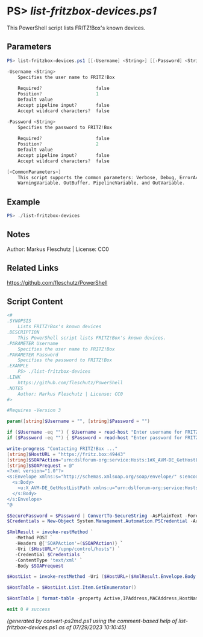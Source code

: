 PS> *list-fritzbox-devices.ps1*
====================

This PowerShell script lists FRITZ!Box's known devices.

Parameters
----------
```powershell
PS> list-fritzbox-devices.ps1 [[-Username] <String>] [[-Password] <String>] [<CommonParameters>]

-Username <String>
    Specifies the user name to FRITZ!Box
    
    Required?                    false
    Position?                    1
    Default value                
    Accept pipeline input?       false
    Accept wildcard characters?  false

-Password <String>
    Specifies the password to FRITZ!Box
    
    Required?                    false
    Position?                    2
    Default value                
    Accept pipeline input?       false
    Accept wildcard characters?  false

[<CommonParameters>]
    This script supports the common parameters: Verbose, Debug, ErrorAction, ErrorVariable, WarningAction, 
    WarningVariable, OutBuffer, PipelineVariable, and OutVariable.
```

Example
-------
```powershell
PS> ./list-fritzbox-devices

```

Notes
-----
Author: Markus Fleschutz | License: CC0

Related Links
-------------
https://github.com/fleschutz/PowerShell

Script Content
--------------
```powershell
<#
.SYNOPSIS
	Lists FRITZ!Box's known devices
.DESCRIPTION
	This PowerShell script lists FRITZ!Box's known devices.
.PARAMETER Username
	Specifies the user name to FRITZ!Box
.PARAMETER Password
	Specifies the password to FRITZ!Box
.EXAMPLE
	PS> ./list-fritzbox-devices
.LINK
	https://github.com/fleschutz/PowerShell
.NOTES
	Author: Markus Fleschutz | License: CC0
#>

#Requires -Version 3

param([string]$Username = "", [string]$Password = "")

if ($Username -eq "") { $Username = read-host "Enter username for FRITZ!Box" }
if ($Password -eq "") { $Password = read-host "Enter password for FRITZ!Box" }

write-progress "Contacting FRITZ!Box ..."
[string]$HostURL = "https://fritz.box:49443"
[string]$SOAPAction="urn:dslforum-org:service:Hosts:1#X_AVM-DE_GetHostListPath"
[string]$SOAPrequest = @"
<?xml version="1.0"?>
<s:Envelope xmlns:s="http://schemas.xmlsoap.org/soap/envelope/" s:encodingStyle="http://schemas.xmlsoap.org/soap/encoding/">
  <s:Body>
    <u:X_AVM-DE_GetHostListPath xmlns:u="urn:dslforum-org:service:Hosts:1" />
  </s:Body>
</s:Envelope>
"@

$SecurePassword = $Password | ConvertTo-SecureString -AsPlainText -Force
$Credentials = New-Object System.Management.Automation.PSCredential -ArgumentList $Username, $SecurePassword

$XmlResult = invoke-restMethod `
   -Method POST `
   -Headers @{'SOAPAction'=($SOAPAction)} `
   -Uri ($HostURL+"/upnp/control/hosts") `
   -Credential $Credentials `
   -ContentType 'text/xml' `
   -Body $SOAPrequest

$HostList = invoke-restMethod -Uri ($HostURL+($XmlResult.Envelope.Body.'X_AVM-DE_GetHostListPathResponse'.'NewX_AVM-DE_HostListPath'))

$HostTable = $HostList.List.Item.GetEnumerator() 

$HostTable | format-table -property Active,IPAddress,MACAddress,HostName,InterfaceType,X_AVM-DE_Speed

exit 0 # success
```

*(generated by convert-ps2md.ps1 using the comment-based help of list-fritzbox-devices.ps1 as of 07/29/2023 10:10:45)*

